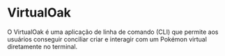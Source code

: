 # VirtualOak
O VirtualOak é uma aplicação de linha de comando (CLI) que permite aos usuários conseguir conciliar  criar e interagir com um Pokémon virtual diretamente no terminal.
